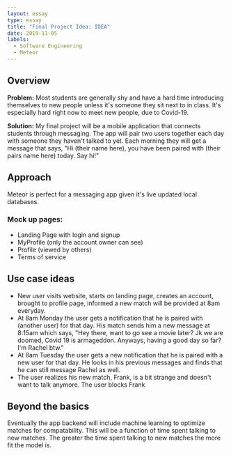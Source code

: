 ```yaml
---
layout: essay
type: essay
title: "Final Project Idea: IDEA"
date: 2019-11-05
labels:
  - Software Engineering
  - Meteor
---
```


## Overview

<strong>Problem:</strong> Most students are generally shy and have a hard time introducing themselves to new people unless it's someone they sit next to in class. It's especially hard right now to meet new people, due to Covid-19.
  
<strong>Solution:</strong> My final project will be a mobile application that connects students through messaging.  The app will pair two users together each day with someone they haven't talked to yet.  Each morning they will get a message that says, "Hi (their name here), you have been paired with (their pairs name here) today. Say hi!" 

## Approach
Meteor is perfect for a messaging app given it's live updated local databases.  

  ### Mock up pages:
  <ul>
  <li>Landing Page with login and signup</li>
  <li>MyProfile (only the account owner can see)</li>
  <li>Profile (viewed by others)</li>
  <li>Terms of service</li>
  </ul>

## Use case ideas
<ul>
  <li>New user visits website, starts on landing page, creates an account, brought to profile page, informed a new match will be provided at 8am everyday.</li>
  <li>At 8am Monday the user gets a notification that he is paired with (another user) for that day. His match sends him a new message at 8:15am which says, "Hey there, want to go see a movie later? Jk we are doomed, Covid 19 is armageddon. Anyways, having a good day so far? I'm Rachel btw."</li>
  <li>At 8am Tuesday the user gets a new notification that he is paired with a new user for that day. He looks in his previous messages and finds that he can still message Rachel as well.</li>
  <li>The user realizes his new match, Frank, is a bit strange and doesn't want to talk anymore.  The user blocks Frank</li>
</ul>

## Beyond the basics
Eventually the app backend will include machine learning to optimize matches for compatability.  This will be a function of time spent talking to new matches.  The greater the time spent talking to new matches the more fit the model is.

